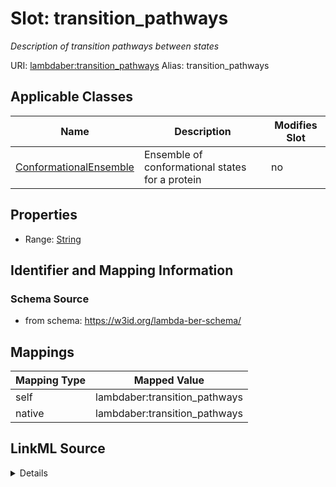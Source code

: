 

# Slot: transition_pathways 


_Description of transition pathways between states_





URI: [lambdaber:transition_pathways](https://w3id.org/lambda-ber-schema/transition_pathways)
Alias: transition_pathways

<!-- no inheritance hierarchy -->





## Applicable Classes

| Name | Description | Modifies Slot |
| --- | --- | --- |
| [ConformationalEnsemble](ConformationalEnsemble.md) | Ensemble of conformational states for a protein |  no  |






## Properties

* Range: [String](String.md)




## Identifier and Mapping Information






### Schema Source


* from schema: https://w3id.org/lambda-ber-schema/




## Mappings

| Mapping Type | Mapped Value |
| ---  | ---  |
| self | lambdaber:transition_pathways |
| native | lambdaber:transition_pathways |




## LinkML Source

<details>
```yaml
name: transition_pathways
description: Description of transition pathways between states
from_schema: https://w3id.org/lambda-ber-schema/
rank: 1000
alias: transition_pathways
owner: ConformationalEnsemble
domain_of:
- ConformationalEnsemble
range: string

```
</details>